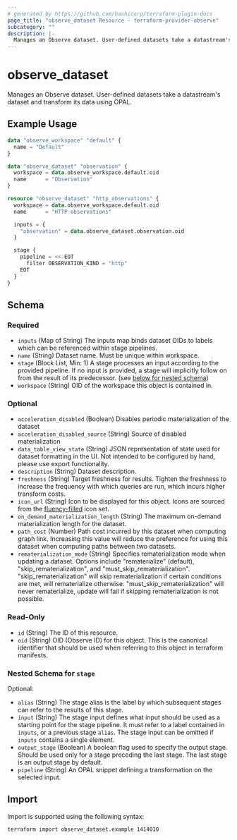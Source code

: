 ```yaml
---
# generated by https://github.com/hashicorp/terraform-plugin-docs
page_title: "observe_dataset Resource - terraform-provider-observe"
subcategory: ""
description: |-
  Manages an Observe dataset. User-defined datasets take a datastream's dataset and transform its data using OPAL.
---
```

# observe_dataset

Manages an Observe dataset. User-defined datasets take a datastream's dataset and transform its data using OPAL.
## Example Usage
```terraform
data "observe_workspace" "default" {
  name = "Default"
}

data "observe_dataset" "observation" {
  workspace = data.observe_workspace.default.oid
  name      = "Observation"
}

resource "observe_dataset" "http_observations" {
  workspace = data.observe_workspace.default.oid
  name      = "HTTP observations"

  inputs = {
    "observation" = data.observe_dataset.observation.oid
  }

  stage {
    pipeline = <<-EOT
      filter OBSERVATION_KIND = "http"
    EOT 
  }
}
```
<!-- schema generated by tfplugindocs -->
## Schema

### Required

- `inputs` (Map of String) The inputs map binds dataset OIDs to labels which can be referenced within
stage pipelines.
- `name` (String) Dataset name. Must be unique within workspace.
- `stage` (Block List, Min: 1) A stage processes an input according to the provided pipeline. If no
input is provided, a stage will implicitly follow on from the result of
its predecessor. (see [below for nested schema](#nestedblock--stage))
- `workspace` (String) OID of the workspace this object is contained in.

### Optional

- `acceleration_disabled` (Boolean) Disables periodic materialization of the dataset
- `acceleration_disabled_source` (String) Source of disabled materialization
- `data_table_view_state` (String) JSON representation of state used for dataset formatting in the UI. Not intended to be configured by hand, please use export functionality.
- `description` (String) Dataset description.
- `freshness` (String) Target freshness for results. Tighten the freshness to increase the
frequency with which queries are run, which incurs higher transform costs.
- `icon_url` (String) Icon to be displayed for this object. Icons are sourced from the [fluency-filled](https://icons8.com/icons/fluency-systems-filled) icon set.
- `on_demand_materialization_length` (String) The maximum on-demand materialization length for the dataset.
- `path_cost` (Number) Path cost incurred by this dataset when computing graph link. Increasing
this value will reduce the preference for using this dataset when computing
paths between two datasets.
- `rematerialization_mode` (String) Specifies rematerialization mode when updating a dataset. Options include
"rematerialize" (default), "skip_rematerialization", and "must_skip_rematerialization".
"skip_rematerialization" will skip rematerialization if certain conditions are met, will rematerialize otherwise.
"must_skip_rematerialization" will never rematerialize, update will fail if skipping rematerialization is not possible.

### Read-Only

- `id` (String) The ID of this resource.
- `oid` (String) OID (Observe ID) for this object. This is the canonical identifier that
should be used when referring to this object in terraform manifests.

<a id="nestedblock--stage"></a>
### Nested Schema for `stage`

Optional:

- `alias` (String) The stage alias is the label by which subsequent stages can refer to the
results of this stage.
- `input` (String) The stage input defines what input should be used as a starting point for
the stage pipeline. It must refer to a label contained in `inputs`, or a
previous stage `alias`. The stage input can be omitted if `inputs`
contains a single element.
- `output_stage` (Boolean) A boolean flag used to specify the output stage. Should be used only for
a stage preceding the last stage. The last stage is an output stage by default.
- `pipeline` (String) An OPAL snippet defining a transformation on the selected input.
## Import
Import is supported using the following syntax:
```shell
terraform import observe_dataset.example 1414010
```
